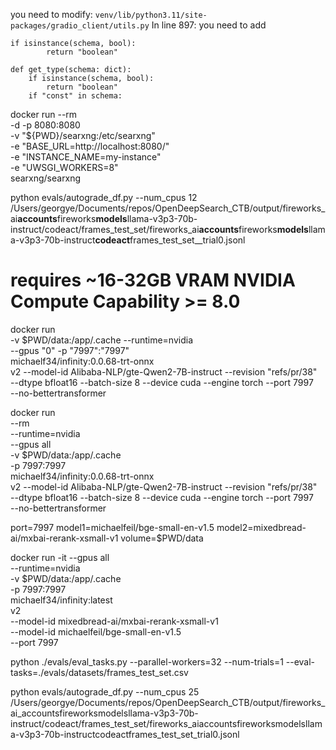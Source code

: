 you need to modify:
`venv/lib/python3.11/site-packages/gradio_client/utils.py`
In line 897:
you need to add

```
if isinstance(schema, bool):
		return "boolean"
```

```
def get_type(schema: dict):
    if isinstance(schema, bool):
        return "boolean"
    if "const" in schema:
```

docker run --rm \
 -d -p 8080:8080 \
 -v "${PWD}/searxng:/etc/searxng" \
 -e "BASE_URL=http://localhost:8080/" \
 -e "INSTANCE_NAME=my-instance" \
 -e "UWSGI_WORKERS=8" \
 searxng/searxng

python evals/autograde_df.py --num_cpus 12 /Users/georgye/Documents/repos/OpenDeepSearch_CTB/output/fireworks_ai**accounts**fireworks**models**llama-v3p3-70b-instruct/codeact/frames_test_set/fireworks_ai**accounts**fireworks**models**llama-v3p3-70b-instruct**codeact**frames_test_set\_\_trial0.jsonl

# requires ~16-32GB VRAM NVIDIA Compute Capability >= 8.0

docker run \
-v $PWD/data:/app/.cache
--runtime=nvidia \
--gpus "0" -p "7997":"7997" \
michaelf34/infinity:0.0.68-trt-onnx \
v2 --model-id Alibaba-NLP/gte-Qwen2-7B-instruct --revision "refs/pr/38" \
--dtype bfloat16 --batch-size 8 --device cuda --engine torch --port 7997 \
--no-bettertransformer

docker run \
 --rm \
 --runtime=nvidia \
 --gpus all \
 -v $PWD/data:/app/.cache \
 -p 7997:7997 \
 michaelf34/infinity:0.0.68-trt-onnx \
 v2 --model-id Alibaba-NLP/gte-Qwen2-7B-instruct --revision "refs/pr/38" \
 --dtype bfloat16 --batch-size 8 --device cuda --engine torch --port 7997 \
 --no-bettertransformer

port=7997
model1=michaelfeil/bge-small-en-v1.5
model2=mixedbread-ai/mxbai-rerank-xsmall-v1
volume=$PWD/data

docker run -it --gpus all \
 --runtime=nvidia \
 -v $PWD/data:/app/.cache \
 -p 7997:7997 \
 michaelf34/infinity:latest \
 v2 \
 --model-id mixedbread-ai/mxbai-rerank-xsmall-v1 \
 --model-id michaelfeil/bge-small-en-v1.5 \
 --port 7997

python ./evals/eval_tasks.py --parallel-workers=32 --num-trials=1 --eval-tasks=./evals/datasets/frames_test_set.csv

python evals/autograde_df.py --num_cpus 25 /Users/georgye/Documents/repos/OpenDeepSearch_CTB/output/fireworks_ai_accountsfireworksmodelsllama-v3p3-70b-instruct/codeact/frames_test_set/fireworks_aiaccountsfireworksmodelsllama-v3p3-70b-instructcodeactframes_test_set_trial0.jsonl
